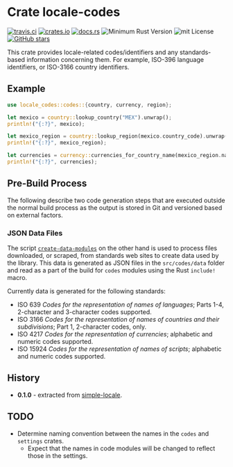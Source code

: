 # Crate locale-codes

[![travis.ci](https://travis-ci.org/johnstonskj/locale-codes.svg?branch=master)](https://travis-ci.org/johnstonskj/locale-codes)
[![crates.io](https://img.shields.io/crates/v/locale-codes.svg)](https://crates.io/crates/locale-codes)
[![docs.rs](https://docs.rs/locale-codes/badge.svg)](https://docs.rs/locale-codes)
![Minimum Rust Version](https://img.shields.io/badge/Min%20Rust-1.34-green.svg)
![mit License](https://img.shields.io/badge/license-mit-118811.svg)
[![GitHub stars](https://img.shields.io/github/stars/johnstonskj/locale-codes.svg)](https://github.com/johnstonskj/locale-codes/stargazers)

This crate provides locale-related codes/identifiers and any standards-based information
concerning them. For example, ISO-396 language identifiers, or ISO-3166
country identifiers.

## Example

```rust
use locale_codes::codes::{country, currency, region};

let mexico = country::lookup_country("MEX").unwrap();
println!("{:?}", mexico);

let mexico_region = country::lookup_region(mexico.country_code).unwrap();
println!("{:?}", mexico_region);

let currencies = currency::currencies_for_country_name(mexico_region.name.as_str());
println!("{:?}", currencies);
```

## Pre-Build Process

The following describe two code generation steps that are executed outside
the normal build process as the output is stored in Git and versioned 
based on external factors.

### JSON Data Files

The script [`create-data-modules`](https://github.com/johnstonskj/locale-codes/blob/master/create-data-modules.sh)
on the other hand is used to process files downloaded, or scraped, from
standards web sites to create data used by the library. This data is generated
as JSON files in the `src/codes/data` folder and read as a part of the 
build for `codes` modules using the Rust `include!` macro.

Currently data is generated for the following standards:

* ISO 639 _Codes for the representation of names of languages_; Parts 1-4, 
  2-character and 3-character codes supported. 
* ISO 3166 _Codes for the representation of names of countries and their 
  subdivisions_; Part 1, 2-character codes, only.
* ISO 4217 _Codes for the representation of currencies_; alphabetic and 
  numeric codes supported.
* ISO 15924 _Codes for the representation of names of scripts_; alphabetic 
  and numeric codes supported.

## History

* **0.1.0** - extracted from [simple-locale](https://github.com/johnstonskj/simple-locale).

## TODO

* Determine naming convention between the names in the `codes` and `settings`
  crates. 
  * Expect that the names in code modules will be changed to reflect
    those in the settings.
